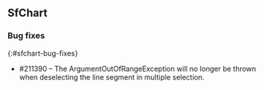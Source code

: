 ﻿## SfChart

### Bug fixes
{:#sfchart-bug-fixes}

*  \#211390 – The ArgumentOutOfRangeException will no longer be thrown when deselecting the line segment in multiple selection.